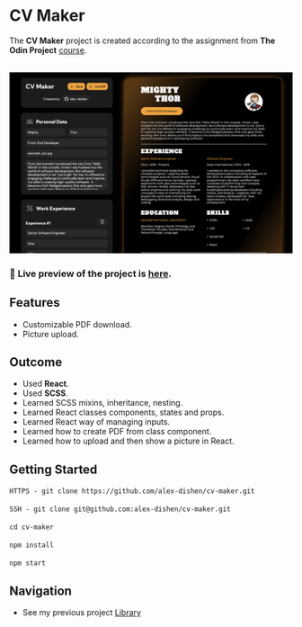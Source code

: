 # CV Maker
The **CV Maker** project is created according to the assignment from **The Odin Project** [course](https://www.theodinproject.com/paths/full-stack-javascript/courses/javascript).
<br>
<br>

![Preview](public/cv.png)

### 🔗 **Live preview** of the project is [here](https://alex-dishen.github.io/cv-maker/).

## **Features**
* Customizable PDF download.
* Picture upload.

## **Outcome**
* Used **React**.
* Used **SCSS**.
* Learned SCSS mixins, inheritance, nesting.
* Learned React classes components, states and props.
* Learned React way of managing inputs.
* Learned how to create PDF from class component.
* Learned how to upload and then show a picture in React.

## **Getting Started**
```
HTTPS - git clone https://github.com/alex-dishen/cv-maker.git

SSH - git clone git@github.com:alex-dishen/cv-maker.git

cd cv-maker

npm install

npm start
```

## **Navigation**
* See my previous project [Library](https://github.com/alex-dishen/tic-tac-toe)